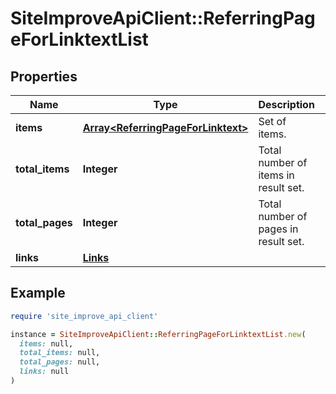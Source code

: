 # SiteImproveApiClient::ReferringPageForLinktextList

## Properties

| Name | Type | Description | Notes |
| ---- | ---- | ----------- | ----- |
| **items** | [**Array&lt;ReferringPageForLinktext&gt;**](ReferringPageForLinktext.md) | Set of items. |  |
| **total_items** | **Integer** | Total number of items in result set. |  |
| **total_pages** | **Integer** | Total number of pages in result set. |  |
| **links** | [**Links**](Links.md) |  | [optional] |

## Example

```ruby
require 'site_improve_api_client'

instance = SiteImproveApiClient::ReferringPageForLinktextList.new(
  items: null,
  total_items: null,
  total_pages: null,
  links: null
)
```


